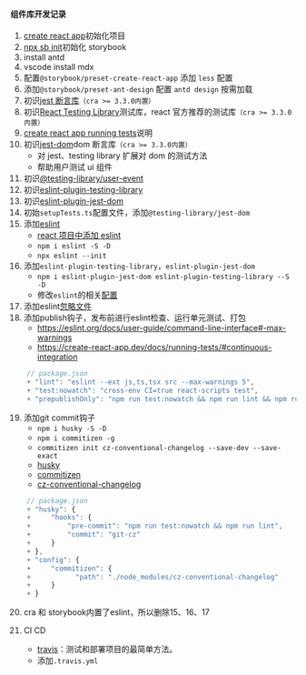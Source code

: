 #### 组件库开发记录

1. [create react app](https://create-react-app.dev/)初始化项目
2. [npx sb init](https://storybook.js.org/)初始化 storybook
3. install antd
4. vscode install mdx
5. 配置`@storybook/preset-create-react-app` 添加 `less` 配置
6. 添加`@storybook/preset-ant-design` 配置 `antd design` 按需加载
7. 初识[jest 断言库](https://jestjs.io/)`（cra >= 3.3.0内置）`
8. 初识[React Testing Library](https://zh-hans.reactjs.org/docs/test-utils.html#overview)测试库，react 官方推荐的测试库`（cra >= 3.3.0内置）`
9. [create react app running tests](https://create-react-app.dev/docs/running-tests)说明
10. 初识[jest-dom](https://testing-library.com/docs/ecosystem-jest-dom)dom 断言库`（cra >= 3.3.0内置）`
    - 对 jest、testing library 扩展对 dom 的测试方法
    - 帮助用户测试 ui 组件
11. 初识[@testing-library/user-event](https://testing-library.com/docs/ecosystem-user-event)
12. 初识[eslint-plugin-testing-library](https://testing-library.com/docs/ecosystem-eslint-plugin-testing-library)
13. 初识[eslint-plugin-jest-dom](https://testing-library.com/docs/ecosystem-eslint-plugin-jest-dom)
14. 初始`setupTests.ts`配置文件，添加`@testing-library/jest-dom`
15. 添加[eslint](.eslintrc.js)
    - [react 项目中添加 eslint](https://www.cnblogs.com/lyraLee/p/11982208.html)
    - `npm i eslint -S -D`
    - `npx eslint --init`
16. 添加`eslint-plugin-testing-library`，`eslint-plugin-jest-dom`
    - `npm i eslint-plugin-jest-dom eslint-plugin-testing-library --S -D`
    - 修改`eslint`的相关[配置](https://www.jianshu.com/p/421c66111c06)
17. 添加eslint[忽略文件](.eslintignore)
18. 添加publish钩子，发布前进行eslint检查、运行单元测试、打包
    - https://eslint.org/docs/user-guide/command-line-interface#-max-warnings
    - https://create-react-app.dev/docs/running-tests/#continuous-integration
```js
    // package.json
    + "lint": "eslint --ext js,ts,tsx src --max-warnings 5",
    + "test:nowatch": "cross-env CI=true react-scripts test",
    + "prepublishOnly": "npm run test:nowatch && npm run lint && npm run build"
```
19. 添加git commit钩子
    - `npm i husky -S -D`
    - `npm i commitizen -g`
    - `commitizen init cz-conventional-changelog --save-dev --save-exact`
    - [husky](https://github.com/typicode/husky#readme)
    - [commitizen](https://github.com/commitizen/cz-cli)
    - [cz-conventional-changelog](https://github.com/commitizen/cz-conventional-changelog)
```js
    // package.json
    + "husky": {
    +     "hooks": {
    +         "pre-commit": "npm run test:nowatch && npm run lint",
    +         "commit": "git-cz"
    +     }
    + },
    + "config": {
    +     "commitizen": {
    +           "path": "./node_modules/cz-conventional-changelog"
    +     }
    + }
```

20. cra 和 storybook内置了eslint，所以删除15、16、17

21. CI CD
    - [travis](https://travis-ci.com/)：测试和部署项目的最简单方法。
    - 添加`.travis.yml`